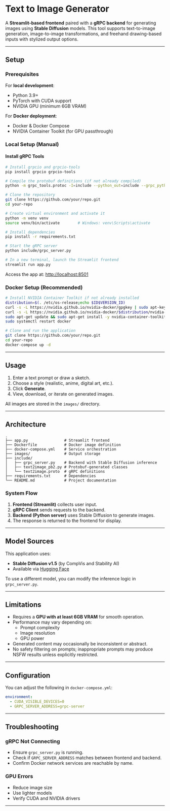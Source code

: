 # Text to Image Generator

A **Streamlit-based frontend** paired with a **gRPC backend** for generating images using **Stable Diffusion** models. This tool supports text-to-image generation, image-to-image transformations, and freehand drawing-based inputs with stylized output options.

---

## Setup

### Prerequisites

For **local development**:
- Python 3.9+
- PyTorch with CUDA support
- NVIDIA GPU (minimum 6GB VRAM)

For **Docker deployment**:
- Docker & Docker Compose
- NVIDIA Container Toolkit (for GPU passthrough)

### Local Setup (Manual)

#### Install gRPC Tools

```bash
# Install grpcio and grpcio-tools
pip install grpcio grpcio-tools

# Compile the protobuf definitions (if not already compiled)
python -m grpc_tools.protoc -I=include --python_out=include --grpc_python_out=include include/text2image.proto
```

```bash
# Clone the repository
git clone https://github.com/your/repo.git
cd your-repo

# Create virtual environment and activate it
python -m venv venv
source venv/bin/activate        # Windows: venv\Scripts\activate

# Install dependencies
pip install -r requirements.txt

# Start the gRPC server
python include/grpc_server.py

# In a new terminal, launch the Streamlit frontend
streamlit run app.py
```

Access the app at: [http://localhost:8501](http://localhost:8501)

### Docker Setup (Recommended)

```bash
# Install NVIDIA Container Toolkit if not already installed
distribution=$(. /etc/os-release;echo $ID$VERSION_ID)
curl -s -L https://nvidia.github.io/nvidia-docker/gpgkey | sudo apt-key add -
curl -s -L https://nvidia.github.io/nvidia-docker/$distribution/nvidia-docker.list | sudo tee /etc/apt/sources.list.d/nvidia-docker.list
sudo apt-get update && sudo apt-get install -y nvidia-container-toolkit
sudo systemctl restart docker

# Clone and run the application
git clone https://github.com/your/repo.git
cd your-repo
docker-compose up -d
```

---

## Usage

1. Enter a text prompt or draw a sketch.
2. Choose a style (realistic, anime, digital art, etc.).
3. Click **Generate**.
4. View, download, or iterate on generated images.

All images are stored in the `images/` directory.

---

## Architecture

```
.
├── app.py                # Streamlit frontend
├── Dockerfile            # Docker image definition
├── docker-compose.yml    # Service orchestration
├── images/               # Output storage
├── include/
│   ├── grpc_server.py    # Backend with Stable Diffusion inference
│   ├── text2image_pb2.py # Protobuf-generated classes
│   └── text2image.proto  # gRPC definitions
├── requirements.txt      # Dependencies
└── README.md             # Project documentation
```

### System Flow

1. **Frontend (Streamlit)** collects user input.
2. **gRPC Client** sends requests to the backend.
3. **Backend (Python server)** uses Stable Diffusion to generate images.
4. The response is returned to the frontend for display.

---

## Model Sources

This application uses:
- **Stable Diffusion v1.5** (by CompVis and Stability AI)
- Available via [Hugging Face](https://huggingface.co/CompVis/stable-diffusion-v1-5)

To use a different model, you can modify the inference logic in `grpc_server.py`.

---

## Limitations

- Requires a **GPU with at least 6GB VRAM** for smooth operation.
- Performance may vary depending on:
  - Prompt complexity
  - Image resolution
  - GPU power
- Generated content may occasionally be inconsistent or abstract.
- No safety filtering on prompts; inappropriate prompts may produce NSFW results unless explicitly restricted.

---

## Configuration

You can adjust the following in `docker-compose.yml`:

```yaml
environment:
  - CUDA_VISIBLE_DEVICES=0
  - GRPC_SERVER_ADDRESS=grpc-server
```

---

## Troubleshooting

### gRPC Not Connecting
- Ensure `grpc_server.py` is running.
- Check if `GRPC_SERVER_ADDRESS` matches between frontend and backend.
- Confirm Docker network services are reachable by name.

### GPU Errors
- Reduce image size
- Use lighter models
- Verify CUDA and NVIDIA drivers

---


